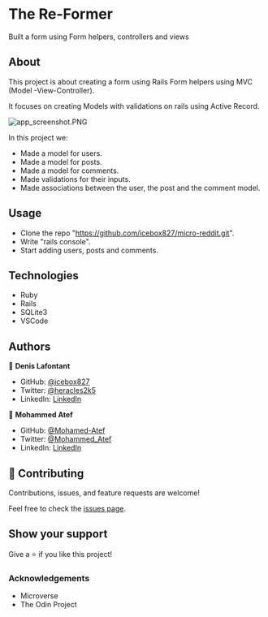 # The Re-Former

Built a form using Form helpers, controllers and views 

## About

This project is about creating a form using Rails Form helpers using MVC (Model -View-Controller).

It focuses on creating Models with validations on rails using Active Record.

![app_screenshot.PNG](https://github.com/icebox827/micro-reddit/blob/feature_app/APP_SCREENSHOT.png?raw=true)

In this project we:
- Made a model for users.
- Made a model for posts.
- Made a model for comments.
- Made validations for their inputs.
- Made associations between the user, the post and the comment model.

## Usage

- Clone the repo "https://github.com/icebox827/micro-reddit.git".
- Write "rails console".
- Start adding users, posts and comments.


## Technologies

- Ruby
- Rails
- SQLite3
- VSCode

## Authors

👤 **Denis Lafontant**

- GitHub: [@icebox827](https://github.com/icebox827)
- Twitter: [@heracles2k5](https://twitter.com/@heracles2k5)
- LinkedIn: [LinkedIn](https://www.linkedin.com/in/denis-lafontant/)

👤 **Mohammed Atef**

- GitHub: [@Mohamed-Atef](https://github.com/Mohamed-js)
- Twitter: [@Mohammed_Atef](https://twitter.com/Demovejetta)
- LinkedIn: [LinkedIn](https://www.linkedin.com/in/mohamed-js/)


## 🤝 Contributing

Contributions, issues, and feature requests are welcome!

Feel free to check the [issues page](https://github.com/icebox827/micro-reddit/issues/2).

## Show your support

Give a ⭐️ if you like this project!

### Acknowledgements

- Microverse
- The Odin Project

